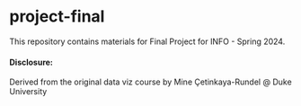 # project-final

This repository contains materials for Final Project for INFO - Spring 2024.


#### Disclosure:
Derived from the original data viz course by Mine Çetinkaya-Rundel @ Duke University

